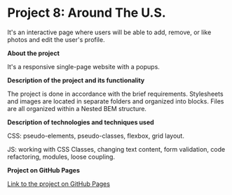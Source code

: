 # Project 8: Around The U.S.
It's an interactive page where users will be able to add, remove, or like photos and edit the user's profile.


**About the project**

It's a responsive single-page website with a popups.

**Description of the project and its functionality**

The project is done in accordance with the brief requirements. 
Stylesheets and images are located in separate folders and organized into blocks. Files are all organized within a Nested BEM structure. 

**Description of technologies and techniques used**

CSS: pseudo-elements, pseudo-classes, flexbox, grid layout. 

JS: working with CSS Classes, changing text content, form validation, code refactoring, modules, loose coupling.

**Project on GitHub Pages**

[Link to the project on GitHub Pages](https://tetiana-zagoruiko.github.io/web_project_4/index.html)


